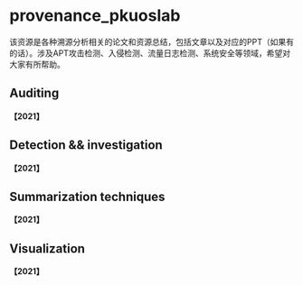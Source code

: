 # provenance_pkuoslab
该资源是各种溯源分析相关的论文和资源总结，包括文章以及对应的PPT（如果有的话）。涉及APT攻击检测、入侵检测、流量日志检测、系统安全等领域，希望对大家有所帮助。

## Auditing
**【2021】**

## Detection && investigation
**【2021】**

## Summarization techniques
**【2021】**

## Visualization
**【2021】**
